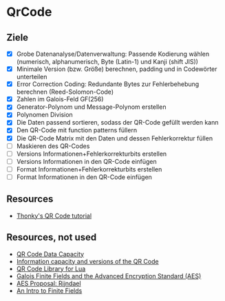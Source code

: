 # QrCode

## Ziele

- [x] Grobe Datenanalyse/Datenverwaltung: Passende Kodierung wählen (numerisch, alphanumerisch, Byte (Latin-1) und Kanji (shift JIS))
- [x] Minimale Version (bzw. Größe) berechnen, padding und in Codewörter unterteilen
- [x] Error Correction Coding: Redundante Bytes zur Fehlerbehebung berechnen (Reed-Solomon-Code)
- [x] Zahlen im Galois-Feld GF(256)
- [x] Generator-Polynom und Message-Polynom erstellen
- [x] Polynomen Division
- [x] Die Daten passend sortieren, sodass der QR-Code gefüllt werden kann
- [x] Den QR-Code mit function patterns füllern
- [x] Die QR-Code Matrix mit den Daten und dessen Fehlerkorrektur füllen
- [ ] Maskieren des QR-Codes
- [ ] Versions Informationen+Fehlerkorrekturbits erstellen
- [ ] Versions Informationen in den QR-Code einfügen
- [ ] Format Informationen+Fehlerkorrekturbits erstellen
- [ ] Format Informationen in den QR-Code einfügen

## Resources

- [Thonky's QR Code tutorial](https://www.thonky.com/qr-code-tutorial/)

## Resources, not used

- [QR Code Data Capacity](https://blog.qr4.nl/page/QR-Code-Data-Capacity.aspx)
- [Information capacity and versions of the QR Code](https://www.qrcode.com/en/about/version.html)
- [QR Code Library for Lua](https://speedata.github.io/luaqrcode/docs/qrencode.html)
- [Galois Finite Fields and the Advanced Encryption Standard (AES)](https://www.cs.uaf.edu/2015/spring/cs463/lecture/03_23_AES.html)
- [AES Proposal: Rijndael](https://csrc.nist.gov/csrc/media/projects/cryptographic-standards-and-guidelines/documents/aes-development/rijndael-ammended.pdf)
- [An Intro to Finite Fields](https://www.cantorsparadise.com/the-theory-and-applications-of-finite-fields-e78844896eaa)
